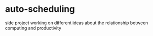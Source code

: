 # auto-scheduling
side project working on different ideas about the relationship between computing and productivity
